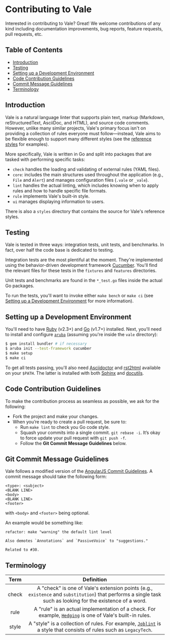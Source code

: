 # Contributing to Vale

Interested in contributing to Vale? Great! We welcome contributions of any kind including documentation improvements, bug reports, feature requests, pull requests, etc.

## Table of Contents

* [Introduction](#intro)
* [Testing](#testing)
* [Setting up a Development Environment](#devenv)
* [Code Contribution Guidelines](#code-guidelines)
* [Commit Message Guidelines](#commit-guidelines)
* [Terminology](#terms)

## <a name="intro"></a> Introduction

Vale is a natural language linter that supports plain text, markup (Markdown, reStructuredText, AsciiDoc, and HTML), and source code comments. However, unlike many similar projects, Vale's primary focus isn't on providing a collection of rules everyone must follow&mdash;instead, Vale aims to be flexible enough to support many different styles (see the [reference styles](https://github.com/ValeLint/vale#reference-styles) for examples).

More specifically, Vale is written in Go and split into packages that are tasked with performing specific tasks:

- `check` handles the loading and validating of external rules (YAML files).
- `core`: includes the main structures used throughout the application (e.g., `File` and `Alert`) and manages configuration files (`.vale` or `_vale`).
- `lint` handles the actual linting, which includes knowing when to apply rules and how to handle specific file formats.
- `rule` implements Vale's built-in style.
- `ui` manages displaying information to users.

There is also a `styles` directory that contains the source for Vale's reference styles.

## <a name="testing"></a> Testing

Vale is tested in three ways: integration tests, unit tests, and benchmarks. In fact, over half the code base is dedicated to testing.

Integration tests are the most plentiful at the moment. They're implemented using the behavior-driven development framework [Cucumber](https://cucumber.io/). You'll find the relevant files for these tests in the `fixtures` and `features` directories.

Unit tests and benchmarks are found in the `*_test.go` files inside the actual Go packages.

To run the tests, you'll want to invoke either `make bench` or `make ci` (see [Setting up a Development Environment]() for more information).

## <a name="devenv"></a> Setting up a Development Environment

You'll need to have [Ruby](https://www.ruby-lang.org/en/downloads/) (v2.3+) and [Go](https://golang.org/) (v1.7+) installed. Next, you'll need to install and configure [`aruba`](https://github.com/cucumber/aruba) (assuming you're inside the `vale` directory):

```bash
$ gem install bundler # if necessary
$ aruba init --test-framework cucumber
$ make setup
$ make ci
```

To get all tests passing, you'll also need [Asciidoctor](http://asciidoctor.org/) and [rst2html](http://docutils.sourceforge.net/docs/user/tools.html#rst2html-py) available on your `$PATH`. The latter is installed with both [Sphinx](http://www.sphinx-doc.org/en/stable/) and [docutils](https://pypi.python.org/pypi/docutils).

## <a name="code-guidelines"></a>  Code Contribution Guidelines

To make the contribution process as seamless as possible, we ask for the following:

* Fork the project and make your changes.
* When you’re ready to create a pull request, be sure to:
    * Run `make lint` to check you Go code style.
    * Squash your commits into a single commit. `git rebase -i`. It’s okay to force update your pull request with `git push -f`.
    * Follow the **Git Commit Message Guidelines** below.

## <a name="commit-guidelines"></a> Git Commit Message Guidelines

Vale follows a modified version of the [AngularJS Commit Guidelines](https://github.com/angular/angular.js/blob/master/CONTRIBUTING.md#-git-commit-guidelines). A commit message should take the following form:

```
<type>: <subject>
<BLANK LINE>
<body>
<BLANK LINE>
<footer>
```

with `<body>` and `<footer>` being optional.

An example would be something like:

```text
refactor: make "warning" the default lint level

Also demotes `Annotations` and `PassiveVoice` to "suggestions."

Related to #30.
```

## <a name="terms"></a> Terminology

| Term  |                                                                                    Definition                                                                                     |
|:-----:|:---------------------------------------------------------------------------------------------------------------------------------------------------------------------------------:|
| check |            A "check" is one of Vale's extension points (e.g., `existence` and `substitution`) that performs a single task such as looking for the existence of a word.            |
| rule  |     A "rule" is an actual implementation of a check. For example, [`Hedging`](https://github.com/ValeLint/vale/blob/master/rule/Hedging.yml) is one of Vale's built-in rules.     |
| style | A "style" is a collection of rules. For example, [`Joblint`](https://github.com/ValeLint/vale/tree/master/styles/Joblint) is a style that consists of rules such as `LegacyTech`. |
